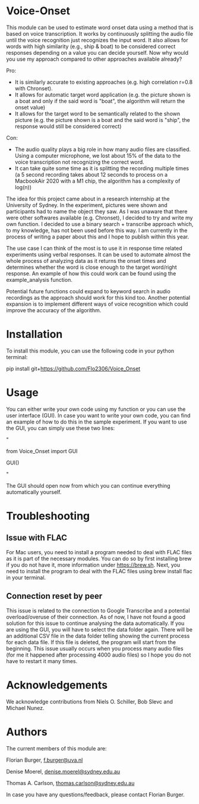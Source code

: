 # Voice-Onset

This module can be used to estimate word onset data using a method that is based on voice transcription. It works by continuously splitting the audio file until the voice recognition just recognizes the input word. It also allows for words with high similarity (e.g., ship & boat) to be considered correct responses depending on a value you can decide yourself. Now why would you use my approach compared to other approaches available already?

Pro:

- It is similarly accurate to existing approaches (e.g. high correlation r=0.8 with Chronset).
- It allows for automatic target word application (e.g. the picture shown is a boat and only if the said word is "boat", the algorithm will return the onset value)
- It allows for the target word to be semantically related to the shown picture (e.g. the picture shown is a boat and the said word is "ship", the response would still be considered correct)

Con:

- The audio quality plays a big role in how many audio files are classified. Using a computer microphone, we lost about 15% of the data to the voice transcription not recognizing the correct word.
- It can take quite some time as it is splitting the recording multiple times (a 5 second recording takes about 12 seconds to process on a MacbookAir 2020 with a M1 chip, the algorithm has a complexity of log(n))

The idea for this project came about in a research internship at the University of Sydney. In the experiment, pictures were shown and participants had to name the object they saw. As I was unaware that there were other softwares available (e.g. Chronset), I decided to try and write my own function. I decided to use a binary search + transcribe approach which, to my knowledge, has not been used before this way. I am currently in the process of writing a paper about this and I hope to publish within this year.

The use case I can think of the most is to use it in response time related experiments using verbal responses. It can be used to automate almost the whole process of analyzing data as it returns the onset times and determines whether the word is close enough to the target word/right response. An example of how this could work can be found using the example\_analysis function.

Potential future functions could expand to keyword search in audio recordings as the approach should work for this kind too. Another potential expansion is to implement different ways of voice recognition which could improve the accuracy of the algorithm.

# Installation

To install this module, you can use the following code in your python terminal: 

pip install git+https://github.com/Flo2306/Voice_Onset

# Usage 

You can either write your own code using my function or you can use the user interface (GUI). In case you want to write your own code, you can find an example of how to do this in the sample experiment. If you want to use the GUI, you can simply use these two lines: 

"

from Voice_Onset import GUI

GUI()

"

The GUI should open now from which you can continue everything automatically yourself. 

# Troubleshooting 

## Issue with FLAC

For Mac users, you need to install a program needed to deal with FLAC files as it is part of the necessary modules. You can do so by first installing brew if you do not have it, more information under https://brew.sh. Next, you need to install the program to deal with the FLAC files using brew install flac in your terminal. 

## Connection reset by peer 

This issue is related to the connection to Google Transcribe and a potential overload/overuse of their connection. As of now, I have not found a good solution for this issue to continue analysing the data automatically. If you are using the GUI, you will have to select the data folder again. There will be an additional CSV file in the data folder telling showing the current process for each data file. If this file is deleted, the program will start from the beginning. This issue usually occurs when you process many audio files (for me it happened after processing 4000 audio files) so I hope you do not have to restart it many times. 

# Acknowledgements

We acknowledge contributions from Niels O. Schiller, Bob Slevc and Michael Nunez. 

# Authors

The current members of this module are:

Florian Burger, [f.burger@uva.nl](mailto:f.burger@uva.nl)

Denise Moerel, [denise.moerel@sydney.edu.au](mailto:denise.moerel@sydney.edu.au)

Thomas A. Carlson, [thomas.carlson@sydney.edu.au](mailto:thomas.carlson@sydney.edu.au)

In case you have any questions/feedback, please contact Florian Burger. 

